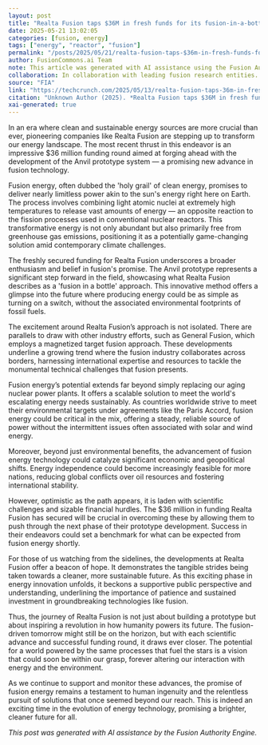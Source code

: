 ```yaml
---
layout: post
title: "Realta Fusion taps $36M in fresh funds for its fusion-in-a-bottle reactor"
date: 2025-05-21 13:02:05
categories: [fusion, energy]
tags: ["energy", "reactor", "fusion"]
permalink: "/posts/2025/05/21/realta-fusion-taps-$36m-in-fresh-funds-for-its-fusion-in-a-bottle-reactor/"
author: FusionCommons.ai Team
note: This article was generated with AI assistance using the Fusion Authority Engine, developed by Travis Frye.
collaboration: In collaboration with leading fusion research entities.
source: "FIA"
link: "https://techcrunch.com/2025/05/13/realta-fusion-taps-36m-in-fresh-funds-for-its-fusion-in-a-bottle-reactor/?utm_campaign=social&utm_source=X&utm_medium=organic#new_tab&utm_source=rss&utm_medium=rss&utm_campaign=realta-fusion-taps-36m-in-fresh-funds-for-its-fusion-in-a-bottle-reactor"
citation: "Unknown Author (2025). *Realta Fusion taps $36M in fresh funds for its fusion-in-a-bottle reactor*. FIA."
xai-generated: true
---
```


In an era where clean and sustainable energy sources are more crucial than ever, pioneering companies like Realta Fusion are stepping up to transform our energy landscape. The most recent thrust in this endeavor is an impressive $36 million funding round aimed at forging ahead with the development of the Anvil prototype system — a promising new advance in fusion technology.

Fusion energy, often dubbed the 'holy grail' of clean energy, promises to deliver nearly limitless power akin to the sun's energy right here on Earth. The process involves combining light atomic nuclei at extremely high temperatures to release vast amounts of energy — an opposite reaction to the fission processes used in conventional nuclear reactors. This transformative energy is not only abundant but also primarily free from greenhouse gas emissions, positioning it as a potentially game-changing solution amid contemporary climate challenges.

The freshly secured funding for Realta Fusion underscores a broader enthusiasm and belief in fusion's promise. The Anvil prototype represents a significant step forward in the field, showcasing what Realta Fusion describes as a 'fusion in a bottle' approach. This innovative method offers a glimpse into the future where producing energy could be as simple as turning on a switch, without the associated environmental footprints of fossil fuels.

The excitement around Realta Fusion’s approach is not isolated. There are parallels to draw with other industry efforts, such as General Fusion, which employs a magnetized target fusion approach. These developments underline a growing trend where the fusion industry collaborates across borders, harnessing international expertise and resources to tackle the monumental technical challenges that fusion presents.

Fusion energy’s potential extends far beyond simply replacing our aging nuclear power plants. It offers a scalable solution to meet the world's escalating energy needs sustainably. As countries worldwide strive to meet their environmental targets under agreements like the Paris Accord, fusion energy could be critical in the mix, offering a steady, reliable source of power without the intermittent issues often associated with solar and wind energy.

Moreover, beyond just environmental benefits, the advancement of fusion energy technology could catalyze significant economic and geopolitical shifts. Energy independence could become increasingly feasible for more nations, reducing global conflicts over oil resources and fostering international stability.

However, optimistic as the path appears, it is laden with scientific challenges and sizable financial hurdles. The $36 million in funding Realta Fusion has secured will be crucial in overcoming these by allowing them to push through the next phase of their prototype development. Success in their endeavors could set a benchmark for what can be expected from fusion energy shortly.

For those of us watching from the sidelines, the developments at Realta Fusion offer a beacon of hope. It demonstrates the tangible strides being taken towards a cleaner, more sustainable future. As this exciting phase in energy innovation unfolds, it beckons a supportive public perspective and understanding, underlining the importance of patience and sustained investment in groundbreaking technologies like fusion.

Thus, the journey of Realta Fusion is not just about building a prototype but about inspiring a revolution in how humanity powers its future. The fusion-driven tomorrow might still be on the horizon, but with each scientific advance and successful funding round, it draws ever closer. The potential for a world powered by the same processes that fuel the stars is a vision that could soon be within our grasp, forever altering our interaction with energy and the environment.

As we continue to support and monitor these advances, the promise of fusion energy remains a testament to human ingenuity and the relentless pursuit of solutions that once seemed beyond our reach. This is indeed an exciting time in the evolution of energy technology, promising a brighter, cleaner future for all.

*This post was generated with AI assistance by the Fusion Authority Engine.*
